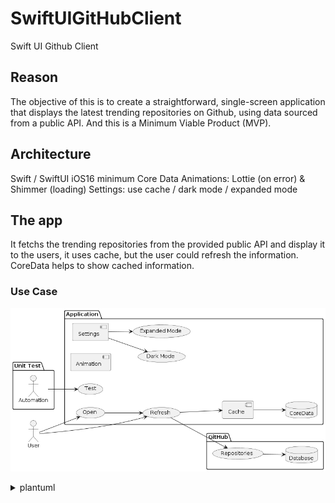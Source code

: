 # SwiftUIGitHubClient
Swift UI Github Client

## Reason
The objective of this is to create a straightforward, single-screen application that displays the latest trending repositories on Github, using data sourced from a public API. And this is a Minimum Viable Product (MVP).

## Architecture
Swift / SwiftUI
iOS16 minimum
Core Data
Animations: Lottie (on error) & Shimmer (loading)
Settings: use cache / dark mode / expanded mode

## The app
It fetchs the trending repositories from the provided public API and display it to the users, it uses cache, but the user could refresh the information.
CoreData helps to show cached information.

### Use Case
![Alt text](assets/UseCase.png?raw=true "Use Case")

<details>
  <summary>plantuml</summary>
  
```plantuml
@startuml
left to right direction
actor User as u
package "Unit Test" {
  actor "Automation" as fc
}
package Application {
  usecase "Open" as UC1
  usecase "Refresh" as UC2
  usecase "Test" as UC4
  database CoreData as CD
  component Cache
  component Animation
  component Settings
  usecase "Dark Mode On/Off" as isDarkMode
  usecase "Expanded Mode On/Off" as isExpandedMode
  usecase "Use Cache On/Off" as isCacheMode
}
package GitHub {
  usecase "Repositories" as Rep
  database Database as DB
}

fc --> UC4
u --> UC1
UC1 --> UC2
u --> UC2
UC2 --> Rep
UC2 --> Cache
Rep --> DB
Cache --> CD
Settings --> isDarkMode
Settings --> isExpandedMode
Settings --> isCacheMode
@enduml
```

</details>

